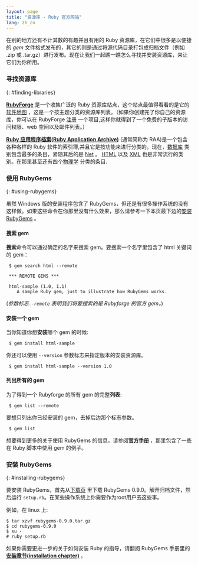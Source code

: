 ```yaml
---
layout: page
title: "资源库 - Ruby 官方网站"
lang: zh_cn
---
```


在别的地方还有不计其数的有趣并且有用的 Ruby 资源库，在它们中很多是以便捷的 *gem*
文件格式发布的，其它的则是通过将源代码目录打包成归档文件（例如 .zip 或
.tar.gz）进行发布。现在让我们一起瞧一瞧怎么寻找并安装资源库，来让它们为你所用。

### 寻找资源库
{: #finding-libraries}

[**RubyForge**][1] 是一个收集广泛的 Ruby 资源库站点，这个站点最值得看看的是它的[软件地图][2]
，这是一个按主题分类的资源库列表。（如果你创建完了你自己的资源库，你可以在 RubyForge [注册][3]
一个项目,这样你就得到了一个免费的子版本的访问权限、web 空间以及邮件列表。）

[**Ruby 应用程序档案(Ruby Application Archive)**][4] (通常简称为 RAA)是一个包含各种各样的
Ruby 软件的索引簿,并且它是按功能来进行分类的。现在，[数据库][5] 类别包含最多的条目，紧随其后的是 [Net][6] 。
[HTML][7] 以及 [XML][8] 也是非常流行的类别。在那里甚至还有四个[物理学][9] 分类的条目.

### 使用 RubyGems
{: #using-rubygems}

虽然 Windows 版的安装程序包含了
RubyGems，但还是有很多操作系统的没有这样做。如果这些命令在你那里没有什么效果，那么请参考一下本页最下边的[安装RubyGems](#installing-rubygems)
。

#### 搜索 gem

**搜索**命令可以通过确定的名字来搜索 gem。要搜索一个名字里包含了 html 关键词的 gem：

    
     $ gem search html --remote
    
     *** REMOTE GEMS ***
    
     html-sample (1.0, 1.1)
        A sample Ruby gem, just to illustrate how RubyGems works.

(*参数标志`--remote` 表明我们将要搜索的是 Rubyforge 的官方 gem。*)

#### 安装一个 gem

当你知道你想**安装**哪个 gem 的时候:

    
     $ gem install html-sample

你还可以使用 `--version` 参数标志来指定版本的安装资源库。

    
     $ gem install html-sample --version 1.0

#### 列出所有的 gem

为了得到一个 Rubyforge 的所有 gem 的完整**列表**\:

    
     $ gem list --remote

要想只列出你已经安装的 gem，去掉后边那个标志参数。

    
     $ gem list

想要得到更多的关于使用 RubyGems 的信息，请参阅[**官方手册**][10] ，那里包含了一些在 Ruby 脚本中使用 gem 的例子。

### 安装 RubyGems
{: #installing-rubygems}

要安装 RubyGems，首先从[下载页][11] 里下载 RubyGems 0.9.0。解开归档文件，然后运行
`setup.rb`。在某些操作系统上你需要作为root用户去这些事。

例如，在 linux 上:

    
    $ tar xzvf rubygems-0.9.0.tar.gz
    $ cd rubygems-0.9.0
    $ su -
    # ruby setup.rb

如果你需要更进一步的关于如何安装 Ruby 的指导，请翻阅 RubyGems 手册里的[**安装章节(installation
chapter)**][12] 。



[1]: http://rubyforge.org/ 
[2]: http://rubyforge.org/softwaremap/trove_list.php "software map"
[3]: http://rubyforge.org/register/ 
[4]: http://raa.ruby-lang.org/ 
[5]: http://raa.ruby-lang.org/cat.rhtml?category_major=Library;category_minor=Database 
[6]: http://raa.ruby-lang.org/cat.rhtml?category_major=Library;category_minor=Net 
[7]: http://raa.ruby-lang.org/cat.rhtml?category_major=Library;category_minor=HTML 
[8]: http://raa.ruby-lang.org/cat.rhtml?category_major=Library;category_minor=XML 
[9]: http://raa.ruby-lang.org/cat.rhtml?category_major=Library;category_minor=Physics 
[10]: http://rubygems.org/read/chapter/1 
[11]: http://rubyforge.org/frs/?group_id=126 
[12]: http://rubygems.org/read/chapter/3 
